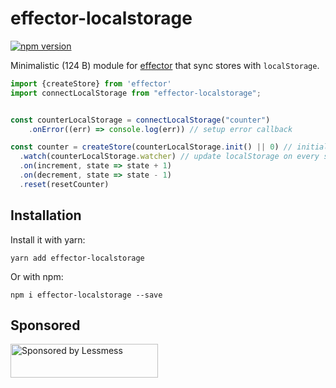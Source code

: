 # effector-localstorage

[![npm version](https://img.shields.io/npm/v/effector-localstorage.svg)](https://www.npmjs.com/package/effector-localstorage)

Minimalistic (124 B) module for [effector](https://github.com/zerobias/effector) that sync stores with `localStorage`.

```javascript
import {createStore} from 'effector'
import connectLocalStorage from "effector-localstorage";


const counterLocalStorage = connectLocalStorage("counter")
    .onError((err) => console.log(err)) // setup error callback

const counter = createStore(counterLocalStorage.init() || 0) // initialize store with localStorage value
  .watch(counterLocalStorage.watcher) // update localStorage on every store change
  .on(increment, state => state + 1)
  .on(decrement, state => state - 1)
  .reset(resetCounter)
```


## Installation

Install it with yarn:

```
yarn add effector-localstorage
```

Or with npm:

```
npm i effector-localstorage --save
``` 

## Sponsored

<a href="https://lessmess.agency/?utm_source=react-use-trigger">
  <img src="https://lessmess.agency/badges/sponsored_by_lessmess.svg"
       alt="Sponsored by Lessmess" width="236" height="54">
</a>
